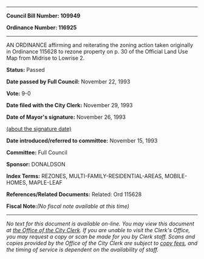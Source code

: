 

********

**Council Bill Number: 109949**
   
**Ordinance Number: 116925**
********

 AN ORDINANCE affirming and reiterating the zoning action taken originally in Ordinance 115628 to rezone property on p. 30 of the Official Land Use Map from Midrise to Lowrise 2.

**Status:** Passed
   
**Date passed by Full Council:** November 22, 1993
   
**Vote:** 9-0
   
**Date filed with the City Clerk:** November 29, 1993
   
**Date of Mayor's signature:** November 26, 1993
   
[(about the signature date)](/~public/approvaldate.htm)
   
   
   
**Date introduced/referred to committee:** November 15, 1993
   
**Committee:** Full Council
   
**Sponsor:** DONALDSON
   
   
**Index Terms:** REZONES, MULTI-FAMILY-RESIDENTIAL-AREAS, MOBILE-HOMES, MAPLE-LEAF

**References/Related Documents:** Related: Ord 115628

**Fiscal Note:**_(No fiscal note available at this time)_
********

_No text for this document is available on-line. You may view this document at [the Office of the City Clerk](http://www.seattle.gov/leg/clerk/contactUs.htm). If you are unable to visit the Clerk's Office, you may request a copy or scan be made for you by Clerk staff. Scans and copies provided by the Office of the City Clerk are subject to [copy fees](http://clerk.seattle.gov/~public/clerkfees.htm), and the timing of service is dependent on the availability of staff._

